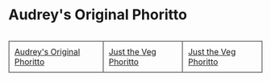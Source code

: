 # Audrey's Original Phoritto

<div style="text-align:center">
  <table style="display:inline-block">
    <tr>
      <td style="border:2px solid grey;padding:10px">
        <a href="Classic-Phoritto.md">Audrey's Original Phoritto</a>
      </td>
      <td style="border:2px solid grey;padding:10px">
        <a href="veg-phoritto.md">Just the Veg Phoritto</a>
      </td>
      <td style="border:2px solid grey;padding:10px">
        <a href="tropic-phoritto.md">Just the Veg Phoritto</a>
      </td>
    </tr>
  </table>
</div>

